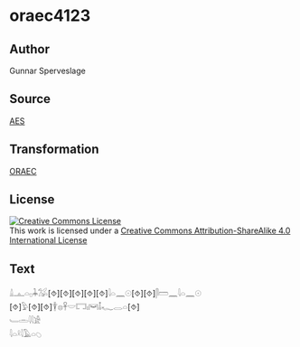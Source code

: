 # oraec4123

## Author

Gunnar Sperveslage

## Source

[AES](https://github.com/simondschweitzer/aes)

## Transformation

[ORAEC](https://oraec.github.io/)

## License

<a rel="license" href="http://creativecommons.org/licenses/by-sa/4.0/"><img alt="Creative Commons License" style="border-width:0" src="https://i.creativecommons.org/l/by-sa/4.0/88x31.png" /></a><br />This work is licensed under a <a rel="license" href="http://creativecommons.org/licenses/by-sa/4.0/">Creative Commons Attribution-ShareAlike 4.0 International License</a>

## Text

𓏙𓊵𓏏𓊪𓇓𓅮[⯑][⯑][⯑][⯑][⯑]𓇋𓏏𓈖𓇳[⯑][⯑]𓋴𓏠𓈖𓇋𓏏𓈖𓇳<br>
[⯑]𓅱[⯑][⯑]𓇉𓊖𓋹𓎟𓉐𓏤𓋞𓄤𓆑𓂋𓏏[⯑]<br>
𓄑𓏛𓇋𓇋𓀀<br>
𓇋𓏏𓍲𓇋𓄿𓏏𓆇<br>
